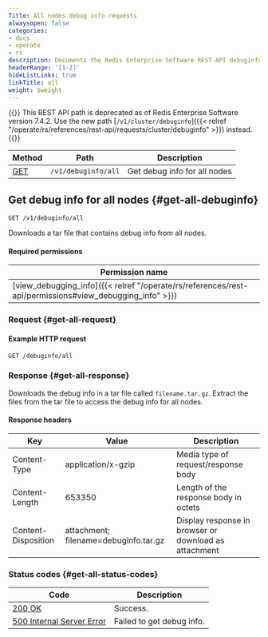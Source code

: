 ```yaml
---
Title: All nodes debug info requests
alwaysopen: false
categories:
- docs
- operate
- rs
description: Documents the Redis Enterprise Software REST API debuginfo/all requests.
headerRange: '[1-2]'
hideListLinks: true
linkTitle: all
weight: $weight
---
```


{{<banner-article>}}
This REST API path is deprecated as of Redis Enterprise Software version 7.4.2. Use the new path [`/v1/cluster/debuginfo`]({{< relref "/operate/rs/references/rest-api/requests/cluster/debuginfo" >}}) instead.
{{</banner-article>}}

| Method | Path | Description |
|--------|------|-------------|
| [GET](#get-all-debuginfo) | `/v1/debuginfo/all` | Get debug info for all nodes |

## Get debug info for all nodes {#get-all-debuginfo}

	GET /v1/debuginfo/all

Downloads a tar file that contains debug info from all nodes.

#### Required permissions

| Permission name |
|-----------------|
| [view_debugging_info]({{< relref "/operate/rs/references/rest-api/permissions#view_debugging_info" >}}) |

### Request {#get-all-request} 

#### Example HTTP request

	GET /debuginfo/all 

### Response {#get-all-response} 

Downloads the debug info in a tar file called `filename.tar.gz`. Extract the files from the tar file to access the debug info for all nodes.

#### Response headers

| Key | Value | Description |
|-----|-------|-------------|
| Content-Type | application/x-gzip | Media type of request/response body |
| Content-Length | 653350 | Length of the response body in octets |
| Content-Disposition | attachment; filename=debuginfo.tar.gz | Display response in browser or download as attachment |

### Status codes {#get-all-status-codes} 

| Code | Description |
|------|-------------|
| [200 OK](http://www.w3.org/Protocols/rfc2616/rfc2616-sec10.html#sec10.2.1) | Success. |
| [500 Internal Server Error](http://www.w3.org/Protocols/rfc2616/rfc2616-sec10.html#sec10.5.1) | Failed to get debug info. |
